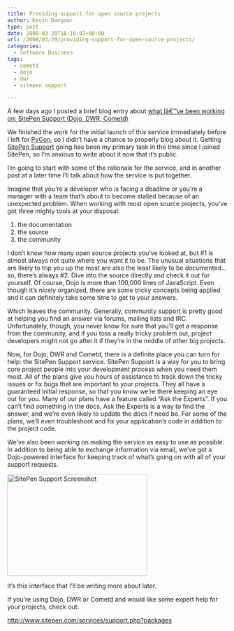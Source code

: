 ```yaml
---
title: Providing support for open source projects
author: Kevin Dangoor
type: post
date: 2008-03-20T16:16:07+00:00
url: /2008/03/20/providing-support-for-open-source-projects/
categories:
  - Software Business
tags:
  - cometd
  - dojo
  - dwr
  - sitepen support

---
```

A few days ago I posted a brief blog entry about [what Iâ€™ve been working on: SitePen Support (Dojo, DWR, Cometd)][1]

We finished the work for the initial launch of this service immediately before I left for [PyCon][2], so I didn&#8217;t have a chance to properly blog about it. Getting [SitePen Support][3] going has been my primary task in the time since I joined SitePen, so I&#8217;m anxious to write about it now that it&#8217;s public.

I&#8217;m going to start with some of the rationale for the service, and in another post at a later time I&#8217;ll talk about how the service is put together.

Imagine that you&#8217;re a developer who is facing a deadline or you&#8217;re a manager with a team that&#8217;s about to become stalled because of an unexpected problem. When working with most open source projects, you&#8217;ve got three mighty tools at your disposal:

  1. the documentation
  2. the source
  3. the community

I don&#8217;t know how many open source projects you&#8217;ve looked at, but #1 is almost always not quite where you want it to be. The unusual situations that are likely to trip you up the most are also the least likely to be documented&#8230; so, there&#8217;s always #2. Dive into the source directly and check it out for yourself. Of course, Dojo is more than 100,000 lines of JavaScript. Even though it&#8217;s nicely organized, there are some tricky concepts being applied and it can definitely take some time to get to your answers.

Which leaves the community. Generally, community support is pretty good at helping you find an answer via forums, mailing lists and IRC. Unfortunately, though, you never know for sure that you&#8217;ll get a response from the community, and if you toss a really tricky problem out, project developers might not go after it if they&#8217;re in the middle of other big projects.

Now, for Dojo, DWR and Cometd, there is a definite place you can turn for help: the SitePen Support service. SitePen Support is a way for you to bring core project people into your development process when you need them most. All of the plans give you hours of assistance to track down the tricky issues or fix bugs that are important to your projects. They all have a guaranteed initial response, so that you know we&#8217;re there keeping an eye out for you. Many of our plans have a feature called &#8220;Ask the Experts&#8221;. If you can&#8217;t find something in the docs, Ask the Experts is a way to find the answer, and we&#8217;re even likely to update the docs if need be. For some of the plans, we&#8217;ll even troubleshoot and fix your application&#8217;s code in addition to the project code.

We&#8217;ve also been working on making the service as easy to use as possible. In addition to being able to exchange information via email, we&#8217;ve got a Dojo-powered interface for keeping track of what&#8217;s going on with all of your support requests.

<img src="http://www.blueskyonmars.com/images/2008/03/supportscreenshot.jpg" width="320" height="233" alt="SitePen Support Screenshot" />

It&#8217;s this interface that I&#8217;ll be writing more about later.

If you&#8217;re using Dojo, DWR or Cometd and would like some expert help for your projects, check out:
  
<http://www.sitepen.com/services/support.php?packages>

 [1]: http://www.blueskyonmars.com/2008/03/15/what-ive-been-working-on-sitepen-support-dojo-dwr-cometd/
 [2]: http://us.pycon.org/2008/about/
 [3]: http://www.sitepen.com/blog/2008/03/14/now-available-commercial-support-for-the-dojo-toolkit-dwr-and-cometd/